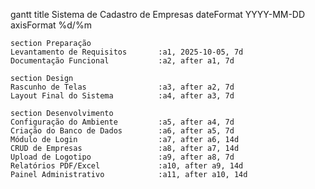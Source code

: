 gantt
    title Sistema de Cadastro de Empresas
    dateFormat  YYYY-MM-DD
    axisFormat  %d/%m

    section Preparação
    Levantamento de Requisitos       :a1, 2025-10-05, 7d
    Documentação Funcional           :a2, after a1, 7d

    section Design
    Rascunho de Telas                :a3, after a2, 7d
    Layout Final do Sistema          :a4, after a3, 7d

    section Desenvolvimento
    Configuração do Ambiente         :a5, after a4, 7d
    Criação do Banco de Dados        :a6, after a5, 7d
    Módulo de Login                  :a7, after a6, 14d
    CRUD de Empresas                 :a8, after a7, 14d
    Upload de Logotipo               :a9, after a8, 7d
    Relatórios PDF/Excel             :a10, after a9, 14d
    Painel Administrativo            :a11, after a10, 14d
